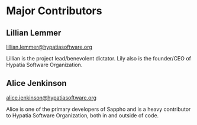 # Major Contributors

## Lillian Lemmer

lillian.lemmer@hypatiasoftware.org

Lillian is the project lead/benevolent
dictator. Lily also is the founder/CEO
of Hypatia Software Organization.

## Alice Jenkinson

alice.jenkinson@hypatiasoftware.org

Alice is one of the primary developers of Sappho
and is a heavy contributor to Hypatia Software
Organization, both in and outside of code.
